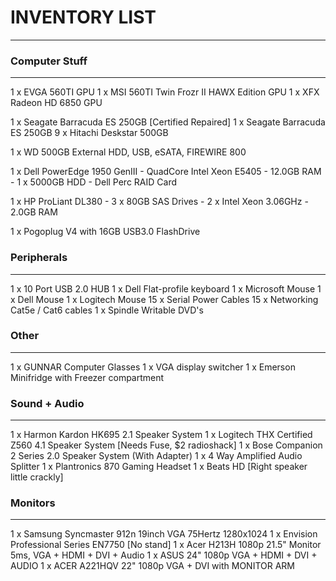 # INVENTORY LIST
----------------


### Computer Stuff
------------------
1 x EVGA 560TI GPU
1 x MSI  560TI Twin Frozr II HAWX Edition GPU
1 x XFX Radeon HD 6850 GPU

1 x Seagate Barracuda ES 250GB [Certified Repaired]
1 x Seagate Barracuda ES 250GB 
9 x Hitachi Deskstar 500GB 

1 x WD 500GB External HDD, USB, eSATA, FIREWIRE 800

1 x Dell PowerEdge 1950 GenIII
	- QuadCore Intel Xeon E5405
	- 12.0GB RAM
	- 1 x 5000GB HDD
	- Dell Perc RAID Card

1 x HP ProLiant DL380
	- 3 x 80GB SAS Drives
	- 2 x Intel Xeon 3.06GHz
	- 2.0GB RAM

1 x Pogoplug V4 with 16GB USB3.0 FlashDrive


### Peripherals
---------------
1 x 10 Port USB 2.0 HUB
1 x Dell Flat-profile keyboard
1 x Microsoft Mouse
1 x Dell Mouse
1 x Logitech Mouse
15 x Serial Power Cables
15 x Networking Cat5e / Cat6 cables
1 x Spindle Writable DVD's


### Other
---------
1 x GUNNAR Computer Glasses
1 x VGA display switcher
1 x Emerson Minifridge with Freezer compartment

### Sound + Audio
-----------------
1 x Harmon Kardon HK695 2.1 Speaker System
1 x Logitech THX Certified Z560 4.1 Speaker System [Needs Fuse, $2 radioshack]
1 x Bose Companion 2 Series 2.0 Speaker System (With Adapter)
1 x 4 Way Amplified Audio Splitter
1 x Plantronics 870 Gaming Headset
1 x Beats HD [Right speaker little crackly]

### Monitors
------------
1 x Samsung Syncmaster 912n 19inch VGA 75Hertz 1280x1024
1 x Envision Professional Series EN7750 [No stand]
1 x Acer H213H 1080p 21.5" Monitor 5ms, VGA + HDMI + DVI + Audio
1 x ASUS 24" 1080p VGA + HDMI + DVI + AUDIO
1 x ACER A221HQV 22" 1080p VGA + DVI with MONITOR ARM

